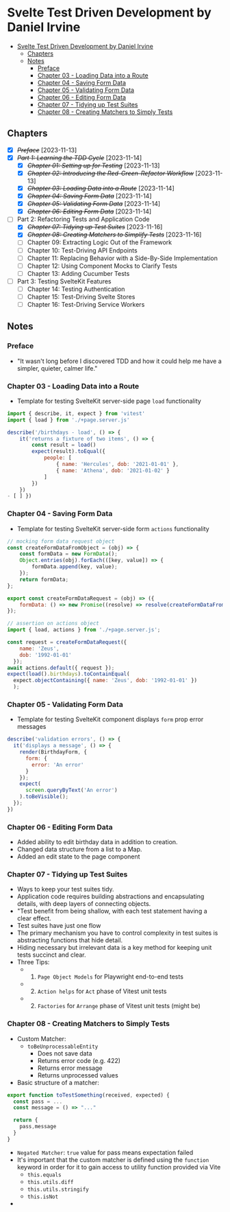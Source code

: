 # Svelte Test Driven Development by Daniel Irvine

- [Svelte Test Driven Development by Daniel Irvine](#svelte-test-driven-development-by-daniel-irvine)
  - [Chapters](#chapters)
  - [Notes](#notes)
    - [Preface](#preface)
    - [Chapter 03 - Loading Data into a Route](#chapter-03---loading-data-into-a-route)
    - [Chapter 04 - Saving Form Data](#chapter-04---saving-form-data)
    - [Chapter 05 - Validating Form Data](#chapter-05---validating-form-data)
    - [Chapter 06 - Editing Form Data](#chapter-06---editing-form-data)
    - [Chapter 07 - Tidying up Test Suites](#chapter-07---tidying-up-test-suites)
    - [Chapter 08 - Creating Matchers to Simply Tests](#chapter-08---creating-matchers-to-simply-tests)

## Chapters

- [X] ~~*Preface*~~ [2023-11-13]
- [X] ~~*Part 1: Learning the TDD Cycle*~~ [2023-11-14]
  - [X] ~~*Chapter 01: Setting up for Testing*~~ [2023-11-13]
  - [X] ~~*Chapter 02: Introducing the Red-Green-Refactor Workflow*~~ [2023-11-13]
  - [X] ~~*Chapter 03: Loading Data into a Route*~~ [2023-11-14]
  - [X] ~~*Chapter 04: Saving Form Data*~~ [2023-11-14]
  - [X] ~~*Chapter 05: Validating Form Data*~~ [2023-11-14]
  - [X] ~~*Chapter 06: Editing Form Data*~~ [2023-11-14]
- [ ] Part 2: Refactoring Tests and Application Code
  - [X] ~~*Chapter 07: Tidying up Test Suites*~~ [2023-11-16]
  - [X] ~~*Chapter 08: Creating Matchers to Simplify Tests*~~ [2023-11-16]
  - [ ] Chapter 09: Extracting Logic Out of the Framework
  - [ ] Chapter 10: Test-Driving API Endpoints
  - [ ] Chapter 11: Replacing Behavior with a Side-By-Side Implementation
  - [ ] Chapter 12: Using Component Mocks to Clarify Tests
  - [ ] Chapter 13: Adding Cucumber Tests
- [ ] Part 3: Testing SvelteKit Features
  - [ ] Chapter 14: Testing Authentication
  - [ ] Chapter 15: Test-Driving Svelte Stores
  - [ ] Chapter 16: Test-Driving Service Workers

## Notes

### Preface

- "It wasn't long before I discovered TDD and how it could help me have a simpler, quieter, calmer life."

### Chapter 03 - Loading Data into a Route

- Template for testing SvelteKit server-side page `load` functionality

```javascript
import { describe, it, expect } from 'vitest'
import { load } from './+page.server.js'

describe('/birthdays - load', () => {
	it('returns a fixture of two items', () => {
		const result = load()
		expect(result).toEqual({
			people: [
				{ name: 'Hercules', dob: '2021-01-01' },
				{ name: 'Athena', dob: '2021-01-02' }
			]
		})
	})
- [ ] })
```

### Chapter 04 - Saving Form Data

- Template for testing SvelteKit server-side form `actions` functionality

```js
// mocking form data request object
const createFormDataFromObject = (obj) => {
	const formData = new FormData();
	Object.entries(obj).forEach(([key, value]) => {
		formData.append(key, value);
	});
	return formData;
};

export const createFormDataRequest = (obj) => ({
	formData: () => new Promise((resolve) => resolve(createFormDataFromObject(obj)))
});
```

```js
// assertion on actions object
import { load, actions } from './+page.server.js';

const request = createFormDataRequest({
    name: 'Zeus',
    dob: '1992-01-01'
  });
await actions.default({ request });
expect(load().birthdays).toContainEqual(
  expect.objectContaining({ name: 'Zeus', dob: '1992-01-01' })
  );
```

### Chapter 05 - Validating Form Data

- Template for testing SvelteKit component displays `form` prop error messages

```js
describe('validation errors', () => {
  it('displays a message', () => {
    render(BirthdayForm, {
      form: {
        error: 'An error'
      }
    });
    expect(
      screen.queryByText('An error')
    ).toBeVisible();
  });
})
```

### Chapter 06 - Editing Form Data

- Added ability to edit birthday data in addition to creation.
- Changed data structure from a list to a Map.
- Added an edit state to the page component

### Chapter 07 - Tidying up Test Suites

- Ways to keep your test suites tidy.
- Application code requires building abstractions and encapsulating details, with deep layers of connecting objects.
- "Test benefit from being shallow, with each test statement having a clear effect.
- Test suites have just one flow
- The primary mechanism you have to control complexity in test suites is abstracting functions that hide detail.
- Hiding necessary  but irrelevant data is a key method for keeping unit tests succinct and clear.
- Three Tips:
  - 1. `Page Object Models` for Playwright end-to-end tests
  - 2. `Action helps` for `Act` phase of Vitest unit tests
  - 2. `Factories` for `Arrange` phase of Vitest unit tests (might be)

### Chapter 08 - Creating Matchers to Simply Tests

- Custom Matcher:
  - `toBeUnprocessableEntity`
    - Does not save data
    - Returns error code (e.g. 422)
    - Returns error message
    - Returns unprocessed values
- Basic structure of a matcher:

```js
export function toTestSomething(received, expected) {
  const pass = ...
  const message = () => "..."

  return {
    pass,message
  }
}
```

- `Negated Matcher`: `true` value for pass means expectation failed
- It's important that the custom matcher is defined using the `function` keyword in order for it to gain access to utility function provided via Vite
  - `this.equals`
  - `this.utils.diff`
  - `this.utils.stringify`
  - `this.isNot`
- 